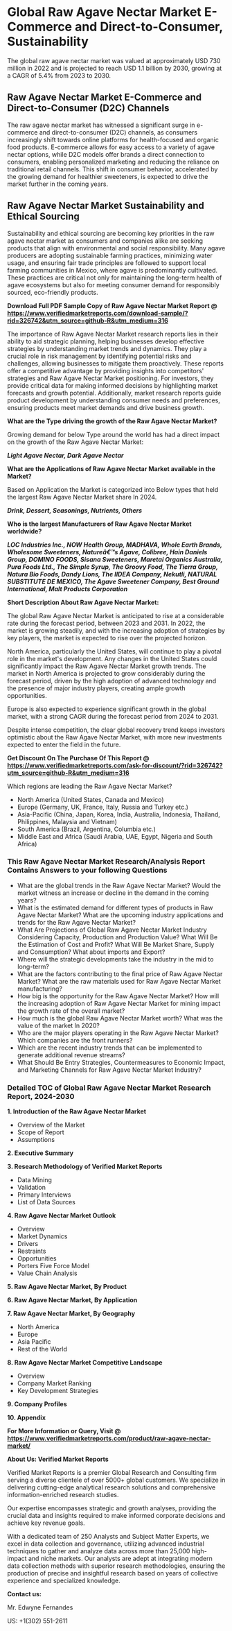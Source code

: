 <h1>Global Raw Agave Nectar Market E-Commerce and Direct-to-Consumer, Sustainability</h1><p class=""><p>The global raw agave nectar market was valued at approximately USD 730 million in 2022 and is projected to reach USD 1.1 billion by 2030, growing at a CAGR of 5.4% from 2023 to 2030.</p><h2>Raw Agave Nectar Market E-Commerce and Direct-to-Consumer (D2C) Channels</h2><p>The raw agave nectar market has witnessed a significant surge in e-commerce and direct-to-consumer (D2C) channels, as consumers increasingly shift towards online platforms for health-focused and organic food products. E-commerce allows for easy access to a variety of agave nectar options, while D2C models offer brands a direct connection to consumers, enabling personalized marketing and reducing the reliance on traditional retail channels. This shift in consumer behavior, accelerated by the growing demand for healthier sweeteners, is expected to drive the market further in the coming years.</p><h2>Raw Agave Nectar Market Sustainability and Ethical Sourcing</h2><p>Sustainability and ethical sourcing are becoming key priorities in the raw agave nectar market as consumers and companies alike are seeking products that align with environmental and social responsibility. Many agave producers are adopting sustainable farming practices, minimizing water usage, and ensuring fair trade principles are followed to support local farming communities in Mexico, where agave is predominantly cultivated. These practices are critical not only for maintaining the long-term health of agave ecosystems but also for meeting consumer demand for responsibly sourced, eco-friendly products.</p></p><p class=""><strong>Download Full PDF Sample Copy of Raw Agave Nectar Market Report @ <a href="https://www.verifiedmarketreports.com/download-sample/?rid=326742&utm_source=github-R&utm_medium=316" target="_blank">https://www.verifiedmarketreports.com/download-sample/?rid=326742&utm_source=github-R&utm_medium=316</a></strong></p><p>The importance of&nbsp;Raw Agave Nectar Market research reports lies in their ability to aid strategic planning, helping businesses develop effective strategies by understanding market trends and dynamics. They play a crucial role in risk management by identifying potential risks and challenges, allowing businesses to mitigate them proactively. These reports offer a competitive advantage by providing insights into competitors' strategies and Raw Agave Nectar Market positioning. For investors, they provide critical data for making informed decisions by highlighting market forecasts and growth potential. Additionally, market research reports guide product development by understanding consumer needs and preferences, ensuring products meet market demands and drive business growth.</p><p><strong>What are the&nbsp;Type driving the growth of the Raw Agave Nectar Market?</strong></p><p id="" class="">Growing demand for below Type around the world has had a direct impact on the growth of the Raw Agave Nectar Market:</p><p class=""><em><strong>Light Agave Nectar, Dark Agave Nectar</strong></em></p><p class=""><strong>What are the&nbsp;Applications&nbsp;of Raw Agave Nectar Market available in the Market?</strong></p><p id="" class="">Based on Application the Market is categorized into Below types that held the largest Raw Agave Nectar Market share In 2024.</p><p class=""><em><strong>Drink, Dessert, Seasonings, Nutrients, Others</strong></em></p><p class=""><strong>Who is the largest Manufacturers of Raw Agave Nectar Market worldwide?</strong></p><p><em><strong>LOC Industries Inc., NOW Health Group, MADHAVA, Whole Earth Brands, Wholesome Sweeteners, Natureâ€™s Agave, Colibree, Hain Daniels Group, DOMINO FOODS, Sisana Sweeteners, Maretai Organics Australia, Pura Foods Ltd., The Simple Syrup, The Groovy Food, The Tierra Group, Natura Bio Foods, Dandy Lions, The IIDEA Company, Nekutli, NATURAL SUBSTITUTE DE MEXICO, The Agave Sweetener Company, Best Ground International, Malt Products Corporation</strong></em></p><p id="" class=""><strong>Short Description About Raw Agave Nectar Market:</strong></p><p>The global Raw Agave Nectar Market is anticipated to rise at a considerable rate during the forecast period, between 2023 and 2031. In 2022, the market is growing steadily, and with the increasing adoption of strategies by key players, the market is expected to rise over the projected horizon.</p><p>North America, particularly the United States, will continue to play a pivotal role in the market's development. Any changes in the United States could significantly impact the Raw Agave Nectar Market growth trends. The market in North America is projected to grow considerably during the forecast period, driven by the high adoption of advanced technology and the presence of major industry players, creating ample growth opportunities.</p><p>Europe is also expected to experience significant growth in the global market, with a strong CAGR during the forecast period from 2024 to 2031.</p><p>Despite intense competition, the clear global recovery trend keeps investors optimistic about the Raw Agave Nectar Market, with more new investments expected to enter the field in the future.</p><p id="" class=""><strong>Get Discount On The Purchase Of This Report @ <a href="https://www.verifiedmarketreports.com/ask-for-discount/?rid=326742?utm_source=github-R&utm_medium=316" target="_blank">https://www.verifiedmarketreports.com/ask-for-discount/?rid=326742?utm_source=github-R&utm_medium=316</a></strong></p><p class="">Which regions are leading the Raw Agave Nectar Market?</p><ul><li>North America (United States, Canada and Mexico)</li><li>Europe (Germany, UK, France, Italy, Russia and Turkey etc.)</li><li>Asia-Pacific (China, Japan, Korea, India, Australia, Indonesia, Thailand, Philippines, Malaysia and Vietnam)</li><li>South America (Brazil, Argentina, Columbia etc.)</li><li>Middle East and Africa (Saudi Arabia, UAE, Egypt, Nigeria and South Africa)</li></ul><h3 id="" class="">This Raw Agave Nectar Market Research/Analysis Report Contains Answers to your following Questions</h3><ul><li>What are the global trends in the Raw Agave Nectar Market? Would the market witness an increase or decline in the demand in the coming years?</li><li>What is the estimated demand for different types of products in Raw Agave Nectar Market? What are the upcoming industry applications and trends for the Raw Agave Nectar Market?</li><li>What Are Projections of Global Raw Agave Nectar Market Industry Considering Capacity, Production and Production Value? What Will Be the Estimation of Cost and Profit? What Will Be Market Share, Supply and Consumption? What about imports and Export?</li><li>Where will the strategic developments take the industry in the mid to long-term?</li><li>What are the factors contributing to the final price of Raw Agave Nectar Market? What are the raw materials used for Raw Agave Nectar Market manufacturing?</li><li>How big is the opportunity for the Raw Agave Nectar Market? How will the increasing adoption of Raw Agave Nectar Market for mining impact the growth rate of the overall market?</li><li>How much is the global Raw Agave Nectar Market worth? What was the value of the market In 2020?</li><li>Who are the major players operating in the Raw Agave Nectar Market? Which companies are the front runners?</li><li>Which are the recent industry trends that can be implemented to generate additional revenue streams?</li><li>What Should Be Entry Strategies, Countermeasures to Economic Impact, and Marketing Channels for Raw Agave Nectar Market Industry?</li></ul><h3 id="" class="">Detailed TOC of Global Raw Agave Nectar Market Research Report, 2024-2030</h3><p id="" class=""><strong>1. Introduction of the Raw Agave Nectar Market</strong></p><ul><li>Overview of the Market</li><li>Scope of Report</li><li>Assumptions</li></ul><p id="" class=""><strong>2. Executive Summary</strong></p><p id="" class=""><strong>3. Research Methodology of Verified Market Reports</strong></p><ul><li>Data Mining</li><li>Validation</li><li>Primary Interviews</li><li>List of Data Sources</li></ul><p id="" class=""><strong>4. Raw Agave Nectar Market Outlook</strong></p><ul><li>Overview</li><li>Market Dynamics</li><li>Drivers</li><li>Restraints</li><li>Opportunities</li><li>Porters Five Force Model</li><li>Value Chain Analysis</li></ul><p id="" class=""><strong>5. Raw Agave Nectar Market, By Product</strong></p><p id="" class=""><strong>6. Raw Agave Nectar Market, By Application</strong></p><p id="" class=""><strong>7. Raw Agave Nectar Market, By Geography</strong></p><ul><li>North America</li><li>Europe</li><li>Asia Pacific</li><li>Rest of the World</li></ul><p id="" class=""><strong>8. Raw Agave Nectar Market Competitive Landscape</strong></p><ul><li>Overview</li><li>Company Market Ranking</li><li>Key Development Strategies</li></ul><p id="" class=""><strong>9. Company Profiles</strong></p><p id="" class=""><strong>10. Appendix</strong></p><p id="" class=""><strong>For More Information or Query, Visit @ <a href="https://www.verifiedmarketreports.com/product/raw-agave-nectar-market/" target="_blank">https://www.verifiedmarketreports.com/product/raw-agave-nectar-market/</a></strong></p><p id="" class=""><strong>About Us: Verified Market Reports</strong></p><p id="" class="">Verified Market Reports is a premier Global Research and Consulting firm serving a diverse clientele of over 5000+ global customers. We specialize in delivering cutting-edge analytical research solutions and comprehensive information-enriched research studies.</p><p id="" class="">Our expertise encompasses strategic and growth analyses, providing the crucial data and insights required to make informed corporate decisions and achieve key revenue goals.</p><p id="" class="">With a dedicated team of 250 Analysts and Subject Matter Experts, we excel in data collection and governance, utilizing advanced industrial techniques to gather and analyze data across more than 25,000 high-impact and niche markets. Our analysts are adept at integrating modern data collection methods with superior research methodologies, ensuring the production of precise and insightful research based on years of collective experience and specialized knowledge.</p><p id="" class=""><strong>Contact us:</strong></p><p id="" class="">Mr. Edwyne Fernandes</p><p id="" class="">US: +1(302) 551-2611</p>